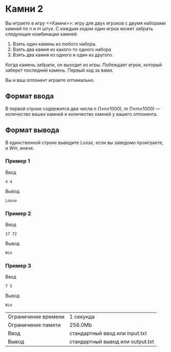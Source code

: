 # Камни 2

Вы играете в игру <<Камни>>: игру для двух игроков с двумя наборами камней по n и m штук. С каждым ходом один игрок может забрать следующие комбинации камней:

1.  Взять один камень из любого набора.
2.  Взять два камня из какого-то одного набора
3.  Взять два камня из одного и один из другого.

Когда камень забрали, он выходит из игры. Побеждает игрок, который заберет последний камень. Первый ход за вами.

Вы и ваш оппонент играете оптимально.

## Формат ввода

В первой строке содержится два числа n (1≤n≤1000), m (1≤m≤1000) — количество ваших камней и количество камней у вашего оппонента.

## Формат вывода

В единственной строке выведите <i>Loose</i>, если вы заведомо проиграете, и <i>Win</i>, иначе.

### Пример 1

Ввод

    4 4
    

Вывод

    Loose
    

### Пример 2

Ввод

    17 72
    

Вывод

    Win
    

### Пример 3

Ввод

    7 5
    

Вывод

    Win
    

<table>
         <tr class="time-limit">
            <td class="property-title">Ограничение времени</td>
            <td>1&nbsp;секунда</td>
         </tr>
         <tr class="memory-limit">
            <td class="property-title">Ограничение памяти</td>
            <td>256.0Mb</td>
         </tr>
         <tr class="input-file">
            <td class="property-title">Ввод</td>
            <td colspan="1">стандартный ввод или input.txt</td>
         </tr>
         <tr class="output-file">
            <td class="property-title">Вывод</td>
            <td colspan="1">стандартный вывод или output.txt</td>
         </tr>
      </table>

